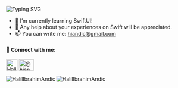 ![Typing SVG](https://readme-typing-svg.demolab.com?font=Fira+Code&pause=1000&color=000000&width=435&lines=Hi+I+am+Halil+%F0%9F%91%8B;)

- 🌱 I’m currently learning SwiftUI!
- 🤝 Any help about your experiences on Swift will be appreciated.
- 📫 You can write me: hiandic@gmail.com


#### 📩 Connect with me:
<p align="left">
  <a href="https://linkedin.com/in/HalilIbrahimAndic" target="blank"
    ><img
      align="center"
      src="https://velanovascular.com/wp-content/uploads/2020/06/LinkedIn.png"
      alt="HalilIbrahimAndic"
      height="30"
      width="30"
  /></a>
  <a href="https://medium.com/@hiandic" target="blank"
    ><img
      align="center"
      src="https://cdn.jsdelivr.net/npm/simple-icons@3.0.1/icons/medium.svg"
      alt="@hiandic"
      height="30"
      width="40"
  /></a>
  </p>

<img align="left" src="https://github-readme-stats.vercel.app/api?username=HalilIbrahimAndic&show_icons=true&locale=en" alt="HalilIbrahimAndic" />
<img align="left" src="https://github-readme-streak-stats.herokuapp.com/?user=HalilIbrahimAndic&" alt="HalilIbrahimAndic" />
</p>
